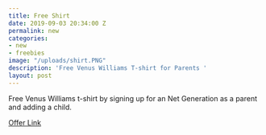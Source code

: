 ```yaml
---
title: Free Shirt
date: 2019-09-03 20:34:00 Z
permalink: new
categories:
- new
- freebies
image: "/uploads/shirt.PNG"
description: 'Free Venus Williams T-shirt for Parents '
layout: post
---
```


Free Venus Williams t-shirt by signing up for an Net Generation as a parent and adding a child.
 
[Offer Link](https://netgeneration.usta.com/us-en/home.html)